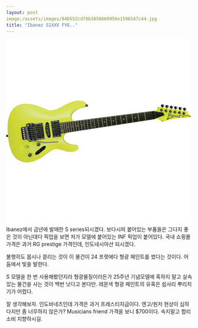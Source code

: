 ```yaml
---
layout: post
image:/assets/images/84b552cd78b3858669956e1596547c44.jpg
title: "Ibanez S1XXV FYE.."
---
```


![image](/assets/images/84b552cd78b3858669956e1596547c44.jpg)
Ibanez에서 금년에 발매한 S series되시겠다. 보다시피 붙어있는 부품들은 그다지 좋은 것이 아닌데다 픽업을 보면 저가 모델에 붙어있는 INF 픽업이 붙어있다. 국내 쇼핑몰 가격은 과거 RG prestige 가격인데, 인도네시아산 되시겠다.

불행히도 몹시나 끌리는 것이 이 물건이 24 프렛에다 형광 페인트를 썼다는 것이다. 어둠에서 빛을 발한다.

S 모델을 한 번 사용해봤던지라 형광물질이라든가 25주년 기념모델에 혹하지 말고 실속있는 물건을 사는 것이 백번 낫다고 본다만. 레몬색 형광 페인트의 유혹은 쉽사리 뿌리치기가 어렵다.

잘 생각해보자. 인도바네즈인데 가격은 과거 프레스티지급이다. 엔고/원저 현상이 심하다지만 좀 너무하지 않은가? Musicians friend 가격을 보니 $700이다. 속지말고 합리 소비 지향하시길.
 

